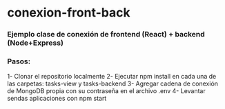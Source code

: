 # conexion-front-back
### Ejemplo clase de conexión de frontend (React) + backend (Node+Express)

### Pasos:
1- Clonar el repositorio localmente
2- Ejecutar npm install en cada una de las carpetas: tasks-view y tasks-backend
3- Agregar cadena de conexión de MongoDB propia con su contraseña en el archivo .env
4- Levantar sendas aplicaciones con npm start
